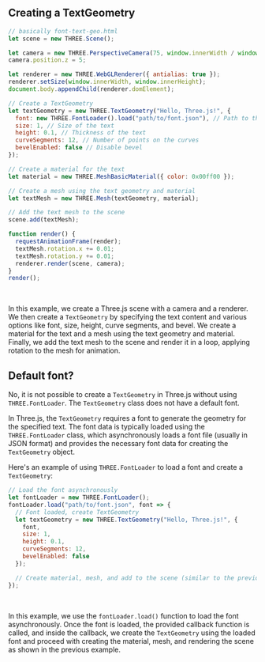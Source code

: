 ## Creating a TextGeometry

```javascript
// basically font-text-geo.html
let scene = new THREE.Scene();

let camera = new THREE.PerspectiveCamera(75, window.innerWidth / window.innerHeight, 0.1, 1000);
camera.position.z = 5;

let renderer = new THREE.WebGLRenderer({ antialias: true });
renderer.setSize(window.innerWidth, window.innerHeight);
document.body.appendChild(renderer.domElement);

// Create a TextGeometry
let textGeometry = new THREE.TextGeometry("Hello, Three.js!", {
  font: new THREE.FontLoader().load("path/to/font.json"), // Path to the font JSON file
  size: 1, // Size of the text
  height: 0.1, // Thickness of the text
  curveSegments: 12, // Number of points on the curves
  bevelEnabled: false // Disable bevel
});

// Create a material for the text
let material = new THREE.MeshBasicMaterial({ color: 0x00ff00 });

// Create a mesh using the text geometry and material
let textMesh = new THREE.Mesh(textGeometry, material);

// Add the text mesh to the scene
scene.add(textMesh);

function render() {
  requestAnimationFrame(render);
  textMesh.rotation.x += 0.01;
  textMesh.rotation.y += 0.01;
  renderer.render(scene, camera);
}
render();
```

<br>

In this example, we create a Three.js scene with a camera and a renderer. We then create a `TextGeometry` by specifying the text content and various options like font, size, height, curve segments, and bevel. We create a material for the text and a mesh using the text geometry and material. Finally, we add the text mesh to the scene and render it in a loop, applying rotation to the mesh for animation.

## Default font?

No, it is not possible to create a `TextGeometry` in Three.js without using `THREE.FontLoader`. The `TextGeometry` class does not have a default font.

In Three.js, the `TextGeometry` requires a font to generate the geometry for the specified text. The font data is typically loaded using the `THREE.FontLoader` class, which asynchronously loads a font file (usually in JSON format) and provides the necessary font data for creating the `TextGeometry` object.

Here's an example of using `THREE.FontLoader` to load a font and create a `TextGeometry`:

```javascript
// Load the font asynchronously
let fontLoader = new THREE.FontLoader();
fontLoader.load("path/to/font.json", font => {
  // Font loaded, create TextGeometry
  let textGeometry = new THREE.TextGeometry("Hello, Three.js!", {
    font,
    size: 1,
    height: 0.1,
    curveSegments: 12,
    bevelEnabled: false
  });

  // Create material, mesh, and add to the scene (similar to the previous example)
});
```

<br>

In this example, we use the `fontLoader.load()` function to load the font asynchronously. Once the font is loaded, the provided callback function is called, and inside the callback, we create the `TextGeometry` using the loaded font and proceed with creating the material, mesh, and rendering the scene as shown in the previous example.

<br>
